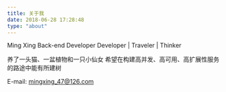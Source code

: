 ```yaml
---
title: 关于我
date: 2018-06-28 17:28:48
type: "about"
---
```



Ming Xing
Back-end Developer
Developer | Traveler | Thinker


养了一头猫、一盆植物和一只小仙女
希望在构建高并发、高可用、高扩展性服务的路途中能有所建树


E-mail: mingxing_47@126.com